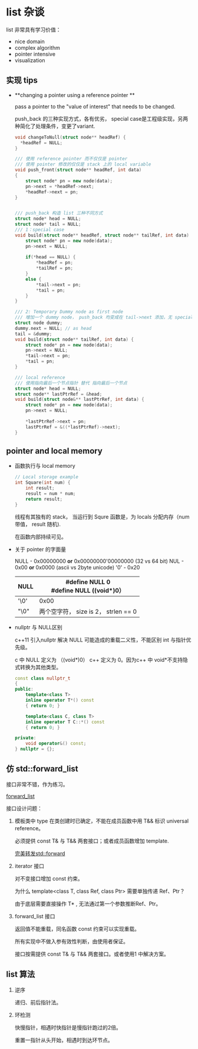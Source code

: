 # list 杂谈

list 非常具有学习价值：

- nice domain
- complex algorithm
- pointer intensive
- visualization

## 实现 tips

- **changing a pointer using a reference pointer **

  pass a pointer to the "value of interest" that needs to be changed.

  push_back 的三种实现方式，各有优劣， special case是工程级实现，另两种简化了处理条件，变更了variant.

  ```c++
  void changeToNull(struct node** headRef) {
  	*headRef = NULL;
  }
  
  /// 使用 reference pointer 而不仅仅是 pointer
  /// 使用 pointer 修改的仅仅是 stack 上的 local variable 
  void push_front(struct node** headRef, int data)
  {
      struct node* pn = new node(data);
      pn->next = *headRef->next;
      *headRef->next = pn;
  }
  
  
  /// push_back 构造 list 三种不同方式
  struct node* head = NULL;
  struct node* tail = NULL;  
  /// 1：special case
  void build(struct node** headRef, struct node** tailRef, int data) {
      struct node* pn = new node(data);
      pn->next = NULL;
      
      if(*head == NULL) {
          *headRef = pn;
          *tailRef = pn;
      }
      else {
          *tail->next = pn;
          *tail = pn;
      }
  }
  
  /// 2: Temporary Dummy node as first node
  /// 增加一个 dummy node， push_back 均变成在 tail->next 添加，无 special case
  struct node dummy;
  dummy.next = NULL; // as head
  tail = &dummy;
  void build(struct node** tailRef, int data) {
      struct node* pn = new node(data);
      pn->next = NULL;
      *tail->next = pn;
      *tail = pn;
  }
  
  /// local reference
  /// 使用指向最后一个节点指针 替代 指向最后一个节点
  struct node* head = NULL;
  struct node** lastPtrRef = &head;
  void build(struct node&** lastPtrRef, int data) {
      struct node* pn = new node(data);
      pn->next = NULL;
      
      *lastPtrRef->next = pn;
      lastPtrRef = &((*lastPtrRef)->next);
  }                          
  ```

 ## pointer and local memory

- 函数执行与 local memory

  ```c++
  // Local storage example
  int Square(int num) {
      int result;
      result = num * num;
      return result;
  }
  ```

  线程有其独有的 stack， 当运行到 Squre 函数是，为 locals 分配内存（num 带值， result 随机).

  在函数内部持续可见。

- 关于 pointer 的字面量

  NULL - 0x00000000 **or** 0x00000000'00000000 (32 vs 64 bit)
  NUL - 0x00 **or** 0x0000 (ascii vs 2byte unicode)
  '0' - 0x20

  | NULL | #define NULL 0<br /> #define NULL ((void*)0） |
  | ---- | --------------------------------------------- |
  | '\0' | 0x00                                          |
  | "\0" | 两个空字符， size is 2， strlen == 0          |

- nullptr 与 NULL区别

  c++11 引入nullptr 解决 NULL 可能造成的重载二义性，不能区别 int 与指针优先级。

  c 中 NULL 定义为 （(void\*)0） c++ 定义为 0。因为c++ 中  void\*不支持隐式转换为其他类型。

  ```c++
  const class nullptr_t
  {
  public:
      template<class T>
      inline operator T*() const
      { return 0; }

      template<class C, class T>
      inline operator T C::*() const
      { return 0; }

  private:
      void operator&() const;
  } nullptr = {};
  ```

## 仿 std::forward_list 

接口非常不错，作为练习。

[forward_list](./forward_list.cpp)

接口设计问题：

1. 模板类中 type 在类创建时已确定，不能在成员函数中用 T&& 标识 universal reference。

   必须提供 const T& 与 T&& 两套接口；或者成员函数增加 template<typename T>.

   [完美转发std::forward](./forwardTest.cpp)

2. iterator 接口

   对不变接口增加 const 约束。

   为什么 template<class T, class Ref, class Ptr> 需要单独传递 Ref、Ptr？

   由于底层需要直接操作 T\* , 无法通过第一个参数推断Ref、Ptr。

3. forward_list 接口

   返回值不能重载，同名函数 const 约束可以实现重载。

   所有实现中不做入参有效性判断，由使用者保证。

   接口按需提供 const T& 与 T&& 两套接口。或者使用1 中解决方案。

   

## list 算法

1. 逆序

   递归、前后指针法。

2. 环检测

   快慢指针，相遇时快指针是慢指针跑过的2倍。 

   重置一指针从头开始，相遇时到达环节点。

